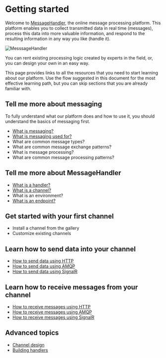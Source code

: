 # Getting started

Welcome to [MessageHandler](http://www.messagehandler.net), the online message processing platform. This platform enables you to collect transmitted data in real time (messages), process this data into more valuable information, and respond to the resulting information in any way you like (handle it). 

![MesssageHandler](/documentation/images/messagehandler.png)

You can rent existing processing logic created by experts in the field, or, you can design your own in an easy way.

This page provides links to all the resources that you need to start learning about our platform. Use the flow suggested in this document for the most effective learning path, but you can skip sections that you are already familiar with.

## Tell me more about messaging

To fully understand what our platform does and how to use it, you should understand the basics of messaging first.

 * [What is messaging?](/documentation/basics/what-is-messaging)
 * [What is messaging used for?](/documentation/basics/use-cases)
 * What are common message types?
 * What are common message exchange patterns?
 * What is message processing?
 * What are common message processing patterns?
 
## Tell me more about MessageHandler

 * [What is a handler?](/documentation/handlers)
 * [What is a channel?](/documentation/channels)
 * What is an environment?
 * [What is an endpoint?](/documentation/connectivity)
 
## Get started with your first channel

 * Install a channel from the gallery
 * Customize existing channels
 
## Learn how to send data into your channel

 * [How to send data using HTTP](/documentation/connectivity/http#sending)
 * [How to send data using AMQP](/documentation/connectivity/amqp#sending)
 * [How to send data using SignalR](/documentation/connectivity/signalr#sending)
 
## Learn how to receive messages from your channel

 * [How to receive messages using HTTP](/documentation/connectivity/http#receiving)
 * [How to receive messages using AMQP](/documentation/connectivity/amqp#receiving)
 * [How to receive messages using SignalR](/documentation/connectivity/signalr#receiving)

## Advanced topics
 
 * [Channel design](/documentation/designing-channels)
 * [Building handlers](/documentation/developing-handlers)
